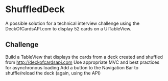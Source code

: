 # ShuffledDeck
A possible solution for a technical interview challenge using the DeckOfCardsAPI.com to display 52 cards on a UITableView.

## Challenge

Build a TableView that displays the cards from a deck created and shuffled from http://deckofcardsapi.com
Use appropriate MVC and best practices for asynchronous loading
Add a button to the Navigation Bar to shuffle/reload the deck (again, using the API)
